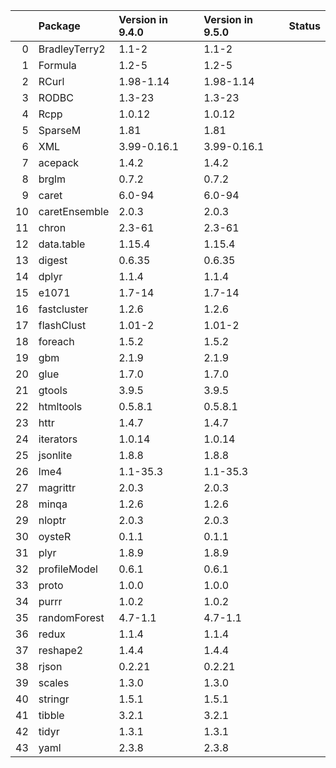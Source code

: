 <!-- markdown-link-check-disable -->

|    | Package       | Version in 9.4.0   | Version in 9.5.0   | Status   |
|---:|:--------------|:-------------------|:-------------------|:---------|
|  0 | BradleyTerry2 | 1.1-2              | 1.1-2              |          |
|  1 | Formula       | 1.2-5              | 1.2-5              |          |
|  2 | RCurl         | 1.98-1.14          | 1.98-1.14          |          |
|  3 | RODBC         | 1.3-23             | 1.3-23             |          |
|  4 | Rcpp          | 1.0.12             | 1.0.12             |          |
|  5 | SparseM       | 1.81               | 1.81               |          |
|  6 | XML           | 3.99-0.16.1        | 3.99-0.16.1        |          |
|  7 | acepack       | 1.4.2              | 1.4.2              |          |
|  8 | brglm         | 0.7.2              | 0.7.2              |          |
|  9 | caret         | 6.0-94             | 6.0-94             |          |
| 10 | caretEnsemble | 2.0.3              | 2.0.3              |          |
| 11 | chron         | 2.3-61             | 2.3-61             |          |
| 12 | data.table    | 1.15.4             | 1.15.4             |          |
| 13 | digest        | 0.6.35             | 0.6.35             |          |
| 14 | dplyr         | 1.1.4              | 1.1.4              |          |
| 15 | e1071         | 1.7-14             | 1.7-14             |          |
| 16 | fastcluster   | 1.2.6              | 1.2.6              |          |
| 17 | flashClust    | 1.01-2             | 1.01-2             |          |
| 18 | foreach       | 1.5.2              | 1.5.2              |          |
| 19 | gbm           | 2.1.9              | 2.1.9              |          |
| 20 | glue          | 1.7.0              | 1.7.0              |          |
| 21 | gtools        | 3.9.5              | 3.9.5              |          |
| 22 | htmltools     | 0.5.8.1            | 0.5.8.1            |          |
| 23 | httr          | 1.4.7              | 1.4.7              |          |
| 24 | iterators     | 1.0.14             | 1.0.14             |          |
| 25 | jsonlite      | 1.8.8              | 1.8.8              |          |
| 26 | lme4          | 1.1-35.3           | 1.1-35.3           |          |
| 27 | magrittr      | 2.0.3              | 2.0.3              |          |
| 28 | minqa         | 1.2.6              | 1.2.6              |          |
| 29 | nloptr        | 2.0.3              | 2.0.3              |          |
| 30 | oysteR        | 0.1.1              | 0.1.1              |          |
| 31 | plyr          | 1.8.9              | 1.8.9              |          |
| 32 | profileModel  | 0.6.1              | 0.6.1              |          |
| 33 | proto         | 1.0.0              | 1.0.0              |          |
| 34 | purrr         | 1.0.2              | 1.0.2              |          |
| 35 | randomForest  | 4.7-1.1            | 4.7-1.1            |          |
| 36 | redux         | 1.1.4              | 1.1.4              |          |
| 37 | reshape2      | 1.4.4              | 1.4.4              |          |
| 38 | rjson         | 0.2.21             | 0.2.21             |          |
| 39 | scales        | 1.3.0              | 1.3.0              |          |
| 40 | stringr       | 1.5.1              | 1.5.1              |          |
| 41 | tibble        | 3.2.1              | 3.2.1              |          |
| 42 | tidyr         | 1.3.1              | 1.3.1              |          |
| 43 | yaml          | 2.3.8              | 2.3.8              |          |